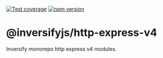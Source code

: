 [![Test coverage](https://codecov.io/gh/inversify/monorepo/branch/main/graph/badge.svg?flag=%40inversifyjs%2Fhttp-express-v4)](https://codecov.io/gh/inversify/monorepo/branch/main/graph/badge.svg?flag=%40inversifyjs%2Fhttp-express-v4) [![npm version](https://img.shields.io/github/package-json/v/inversify/monorepo?filename=packages%2Fframework%2Flibraries%2Fexpress-v4%2Fpackage.json&style=plastic)](https://www.npmjs.com/package/@inversifyjs/http-express-v4)

# @inversifyjs/http-express-v4

Inversify monorepo http express v4 modules.
